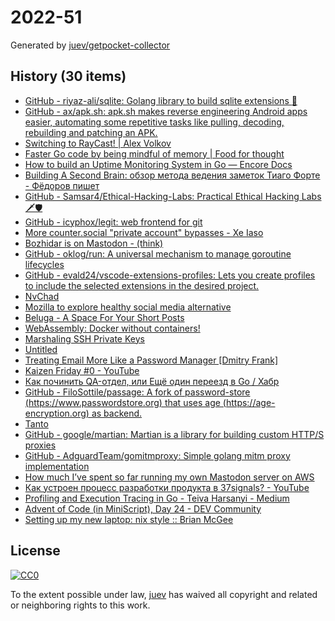 # 2022-51

Generated by [juev/getpocket-collector](https://github.com/juev/getpocket-collector)

## History (30 items)

- [GitHub - riyaz-ali/sqlite: Golang library to build sqlite extensions :rocket:](https://github.com/riyaz-ali/sqlite)
- [GitHub - ax/apk.sh: apk.sh makes reverse engineering Android apps easier, automating some repetitive tasks like pulling, decoding, rebuilding and patching an APK.](https://github.com/ax/apk.sh)
- [Switching to RayCast! | Alex Volkov](https://typefully.com/altryne/switching-to-raycast-jXXQYLj)
- [Faster Go code by being mindful of memory | Food for thought](https://f4t.dev/software/go-performance-memory/)
- [How to build an Uptime Monitoring System in Go — Encore Docs](https://encore.dev/docs/tutorials/uptime)
- [Building A Second Brain: обзор метода ведения заметок Тиаго Форте - Фёдоров пишет](https://fedorovpishet.ru/basb/)
- [GitHub - Samsar4/Ethical-Hacking-Labs: Practical Ethical Hacking Labs 🗡🛡](https://github.com/Samsar4/Ethical-Hacking-Labs)
- [GitHub - icyphox/legit: web frontend for git](https://github.com/icyphox/legit)
- [More counter.social "private account" bypasses - Xe Iaso](https://xeiaso.net/blog/more-coso-bypasses/)
- [Bozhidar is on Mastodon - (think)](https://batsov.com/articles/2022/12/20/bozhidar-is-on-mastodon/)
- [GitHub - oklog/run: A universal mechanism to manage goroutine lifecycles](https://github.com/oklog/run)
- [GitHub - evald24/vscode-extensions-profiles: Lets you create profiles to include the selected extensions in the desired project.](https://github.com/evald24/vscode-extensions-profiles)
- [NvChad](https://nvchad.com)
- [Mozilla to explore healthy social media alternative](https://blog.mozilla.org/en/mozilla/mozilla-launch-fediverse-instance-social-media-alternative/)
- [Beluga - A Space For Your Short Posts](https://beluga.social)
- [WebAssembly: Docker without containers!](https://wasmlabs.dev/articles/docker-without-containers/)
- [Marshaling SSH Private Keys](https://charm.sh/blog/ssh-key-marshal/)
- [Untitled](https://www.uber.com/de/blog/devpod-improving-developer-productivity-at-uber/)
- [Treating Email More Like a Password Manager  [Dmitry Frank]](https://dmitryfrank.com/articles/treating_email_more_like_a_password_manager)
- [Kaizen Friday #0 - YouTube](https://www.youtube.com/watch?v=Cj-VR_CW1pQ)
- [Как починить QA-отдел, или Ещё один переезд в Go / Хабр](https://habr.com/ru/companies/ozontech/articles/707092/)
- [GitHub - FiloSottile/passage: A fork of password-store (https://www.passwordstore.org) that uses age (https://age-encryption.org) as backend.](https://github.com/FiloSottile/passage)
- [Tanto](https://ronindojo.io/en/tanto)
- [GitHub - google/martian: Martian is a library for building custom HTTP/S proxies](https://github.com/google/martian)
- [GitHub - AdguardTeam/gomitmproxy: Simple golang mitm proxy implementation](https://github.com/AdguardTeam/gomitmproxy)
- [How much I’ve spent so far running my own Mastodon server on AWS](https://www.micahwalter.com/how-much-ive-spent-so-far-running-my-own-mastodon-server-on-aws/)
- [Как устроен процесс разработки продукта в 37signals? - YouTube](https://www.youtube.com/watch?v=kzM3WCQ7YkE)
- [Profiling and Execution Tracing in Go - Teiva Harsanyi - Medium](https://teivah.medium.com/profiling-and-execution-tracing-in-go-a5e646970f5b)
- [Advent of Code (in MiniScript), Day 24 - DEV Community](https://dev.to/joestrout/advent-of-code-in-miniscript-day-24-44fe)
- [Setting up my new laptop: nix style :: Brian McGee](https://bmcgee.ie/posts/2022/12/setting-up-my-new-laptop-nix-style/)

## License

[![CC0](https://mirrors.creativecommons.org/presskit/buttons/88x31/svg/cc-zero.svg)](https://creativecommons.org/publicdomain/zero/1.0/)

To the extent possible under law, [juev](https://github.com/juev) has waived all copyright and related or neighboring rights to this work.
